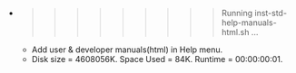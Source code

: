 * >>>>>>>>> Running inst-std-help-manuals-html.sh ...
  * Add user & developer manuals(html) in Help menu.
  * Disk size = 4608056K. Space Used = 84K. Runtime = 00:00:00:01.
